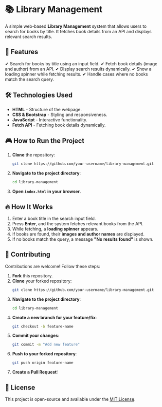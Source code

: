 # 📚 Library Management

A simple web-based **Library Management** system that allows users to search for books by title. It fetches book details from an API and displays relevant search results.

## 🚀 Features

✔ Search for books by title using an input field.
✔ Fetch book details (image and author) from an API.
✔ Display search results dynamically.
✔ Show a loading spinner while fetching results.
✔ Handle cases where no books match the search query.

## 🛠️ Technologies Used

- **HTML** - Structure of the webpage.
- **CSS & Bootstrap** - Styling and responsiveness.
- **JavaScript** - Interactive functionality.
- **Fetch API** - Fetching book details dynamically.

## 🎮 How to Run the Project

1. **Clone** the repository:
   ```sh
   git clone https://github.com/your-username/library-management.git
   ```
2. **Navigate to the project directory**:
   ```sh
   cd library-management
   ```
3. **Open `index.html` in your browser**.

## 🔥 How It Works

1. Enter a book title in the search input field.
2. Press **Enter**, and the system fetches relevant books from the API.
3. While fetching, a **loading spinner** appears.
4. If books are found, their **images and author names** are displayed.
5. If no books match the query, a message **"No results found"** is shown.

## 🤝 Contributing

Contributions are welcome! Follow these steps:

1. **Fork** this repository.
2. **Clone** your forked repository:
   ```sh
   git clone https://github.com/your-username/library-management.git
   ```
3. **Navigate to the project directory**:
   ```sh
   cd library-management
   ```
4. **Create a new branch for your feature/fix**:
   ```sh
   git checkout -b feature-name
   ```
5. **Commit your changes**:
   ```sh
   git commit -m "Add new feature"
   ```
6. **Push to your forked repository**:
   ```sh
   git push origin feature-name
   ```
7. **Create a Pull Request**!

## 📜 License

This project is open-source and available under the [MIT License](LICENSE).

